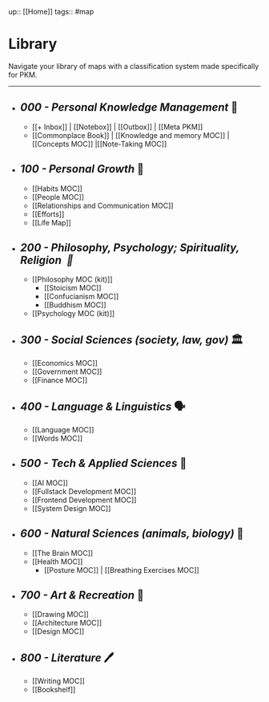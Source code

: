 up:: [[Home]]
tags:: #map

# Library

Navigate your library of maps with a classification system made specifically for PKM. 

---

- ## *000 - Personal Knowledge Management* 📂 
	- [[+ Inbox]] | [[Notebox]] | [[Outbox]] | [[Meta PKM]]
	- [[Commonplace Book]] | [[Knowledge and memory MOC]] | [[Concepts MOC]] |[[Note-Taking MOC]]
- ## *100 - Personal Growth* 🌱
	- [[Habits MOC]]  
	- [[People MOC]]
	- [[Relationships and Communication MOC]]
	- [[Efforts]]
	- [[Life Map]]
- ## *200 - Philosophy, Psychology; Spirituality, Religion  📜*
	- [[Philosophy MOC (kit)]] 
		- [[Stoicism MOC]] 
		- [[Confucianism MOC]] 
		- [[Buddhism MOC]]
	- [[Psychology MOC (kit)]]
- ## *300 - Social Sciences (society,  law,  gov)* 🏛
	- [[Economics MOC]]
	- [[Government MOC]]
	- [[Finance MOC]]
- ## *400 - Language & Linguistics* 🗣
	- [[Language MOC]] 
	- [[Words MOC]]
	
- ## *500 - Tech & Applied Sciences* 🤖
	- [[AI MOC]] 
	- [[Fullstack Development MOC]]
	- [[Frontend Development MOC]]
	- [[System Design MOC]]
	
- ## *600 - Natural Sciences (animals, biology)* 🧪
	- [[The Brain MOC]]
	- [[Health MOC]]
		- [[Posture MOC]] | [[Breathing Exercises MOC]]
	
- ## *700 - Art & Recreation* 🎨
	- [[Drawing MOC]]
	- [[Architecture MOC]]
	- [[Design MOC]]
	
- ## *800 - Literature* 🖊️
	- [[Writing MOC]]
	- [[Bookshelf]]